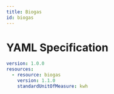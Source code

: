 ```yaml
---
title: Biogas
id: biogas
---
```




# YAML Specification

```yaml
version: 1.0.0
resources:
  - resource: biogas
    version: 1.1.0
    standardUnitOfMeasure: kwh

```



